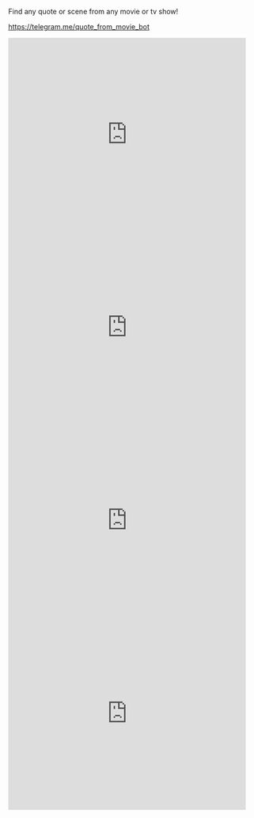 Find any quote or scene from any movie or tv show!

https://telegram.me/quote_from_movie_bot

<iframe  title="YouTube video player" width="480" height="390" src="https://www.youtube.com/watch?v=CQG-CKGIEZ8" frameborder="0" allowfullscreen></iframe>
<iframe  title="YouTube video player" width="480" height="390" src="https://www.youtube.com/watch?v=iiKUsGxnZok" frameborder="0" allowfullscreen></iframe>
<iframe  title="YouTube video player" width="480" height="390" src="https://www.youtube.com/watch?v=oSOeYXUIHZ0" frameborder="0" allowfullscreen></iframe>
<iframe  title="YouTube video player" width="480" height="390" src="https://www.youtube.com/watch?v=fD38H-1jlTk" frameborder="0" allowfullscreen></iframe>
